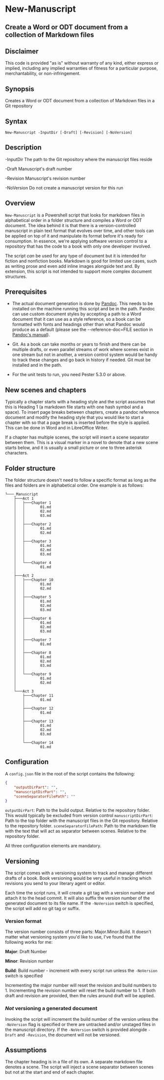 # New-Manuscript
## Create a Word or ODT document from a collection of Markdown files

## Disclaimer
This code is provided "as is" without warranty of any kind, either express or implied, including any implied warranties of fitness for a particular purpose, merchantability, or non-infringement.

## Synopsis
Creates a Word or ODT document from a collection of Markdown files in a Git repository

## Syntax
```
New-Manuscript -InputDir [-Draft] [-Revision] [-NoVersion]
```

## Description

-InputDir&#9;The path to the Git repository where the manuscript files reside

-Draft&#9;Manuscript's draft number

-Revision&#9;Manuscript's revision number

-NoVersion&#9;Do not create a manuscript version for this run

## Overview
`New-Manuscript` is a Powershell script that looks for markdown files in alphabetical order in a folder structure and compiles a Word or ODT document. The idea behind it is that there is a version-controlled manuscript in plain text format that evolves over time, and other tools can be applied on top of it and manipulate its format before it's ready for consumption. In essence, we're applying software version control to a repository that has the code to a book with only one developer involved.

The script *can* be used for any type of document but it is intended for fiction and nonfiction books. Markdown is good for limited use cases, such as writing prose and even add inline images alongside text and. By extension, this script is not intended to support more complex document structures.


## Prerequisites
- The actual document generation is done by [Pandoc](https://pandoc.org/). This needs to be installed on the machine running this script and be in the path. Pandoc can use custom document styles by accepting a path to a Word document that it can use as a style reference, so a book can be formatted with fonts and headings other than what Pandoc would produce as a default (please see the --reference-doc=FILE section in [Pandoc's manual](https://pandoc.org/MANUAL.html#options-affecting-specific-writers)).

- Git. As a book can take months or years to finish and there can be multiple drafts, or even parallel streams of work where scenes exist in one stream but not in another, a version control system would be handy to track these changes and go back in history if needed. Git must be installed and in the path.

- For the unit tests to run, you need Pester 5.3.0 or above.

## New scenes and chapters

Typically a chapter starts with a heading style and the script assumes that this is Heading 1 (a markdown file starts with one hash symbol and a space). To insert page breaks between chapters, create a pandoc reference document and modify the heading style that you would like to start a chapter with so that a page break is inserted before the style is applied. This can be done in Word and in LibreOffice Writer.

If a chapter has multiple scenes, the script will insert a scene separator between them. This is a visual marker in a novel to denote that a new scene starts below, and it is usually a small picture or one to three asterisk characters.

## Folder structure

The folder structure doesn't need to follow a specific format as long as the files and folders are in alphabetical order. One example is as follows:

```
└───_Manuscript
    ├───Act 1
    │   ├───Chapter 1
    │   │       01.md
    │   │       02.md
    │   │       03.md
    │   │
    │   ├───Chapter 2
    │   │       01.md
    │   │       02.md
    │   │
    │   ├───Chapter 3
    │   │       01.md
    │   │       02.md
    │   │       03.md
    │   │
    │   └───Chapter 4
    │           01.md
    │
    ├───Act 2
    │   ├───Chapter 10
    │   │       01.md
    │   │       02.md
    │   │
    │   ├───Chapter 5
    │   │       01.md
    │   │       02.md
    │   │       03.md
    │   │
    │   ├───Chapter 6
    │   │       01.md
    │   │       02.md
    │   │       03.md
    │   │
    │   ├───Chapter 7
    │   │       01.md
    │   │
    │   ├───Chapter 8
    │   │       01.md
    │   │       02.md
    │   │       03.md
    │   │
    │   └───Chapter 9
    │           01.md
    │           02.md
    │
    └───Act 3
        ├───Chapter 11
        │       01.md
        │
        ├───Chapter 12
        │       01.md
        │
        ├───Chapter 13
        │       01.md
        │       02.md
        │       03.md
        │
        └───Chapter 14
                01.md
```

## Configuration
A `config.json` file in the root of the script contains the following:

```json
{
    "outputDirPart": "",
    "manuscriptDirPart": "",
    "sceneSeparatorFilePath": ""
}
```

`outputDirPart`:&#9;Path to the build output. Relative to the repository folder. This would typically be excluded from version control
`manuscriptDirPart`:&#9;Path to the top folder with the manuscript files in the Git repository. Relative to the repository folder.
`sceneSeparatorFilePath`:&#9;Path to the markdown file with the text that will act as separator between scenes. Relative to the repository folder.

All three configuration elements are mandatory.

## Versioning

The script comes with a versioning system to track and manage different drafts of a book. Book versioning would be very useful in tracking which revisions you send to your literary agent or editor.

Each time the script runs, it will create a git tag with a version number and attach it to the head commit. It will also suffix the version number of the generated document to its file name. If the `-NoVersion` switch is specified, the script will add no git tag or suffix.

### Version format
The version number consists of three parts: Major.Minor.Build. It doesn't matter what versioning system you'd like to use, I've found that the following works for me:

**Major**: Draft Number

**Minor**: Revision number

**Build**: Build number - increment with every script run unless the `-NoVersion` switch is specified

Incrementing the major number will reset the revision and build numbers to 1. Incrementing the revision number will reset the build number to 1. If both draft and revision are provided, then the rules around draft will be applied.

### *Not* versioning a generated document

Invoking the script will increment the build number of the version unless the `-NoVersion` flag is specified or there are untracked and/or unstaged files in the manuscript directory. If the `-NoVersion` switch is provided alongide `-Draft` and `-Revision`, the document will not be versioned.

## Assumptions

The chapter heading is in a file of its own.
A separate markdown file denotes a scene. The script will inject a scene separator between scenes but not at the start and end of each chapter.